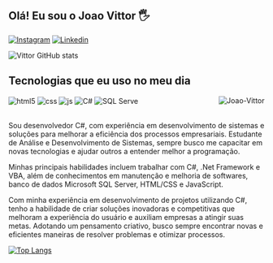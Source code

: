 ## Olá! Eu sou o Joao Vittor 🖐️

[![Instagram](https://img.shields.io/badge/Instagram-E4405F?style=for-the-badge&logo=instagram&logoColor=white)](https://instagram.com/sujeitoprogramador)
[![Linkedin](https://img.shields.io/badge/LinkedIn-0077B5?style=for-the-badge&logo=linkedin&logoColor=white)](https://www.linkedin.com/in/joaovittor)

![Vittor GitHub stats](https://github-readme-stats.vercel.app/api?username=Joaovittorsd&show_icons=true&theme=dracula)

## Tecnologias que eu uso no meu dia

<div style="display: inline_block">
  <img align="center" alt="html5" src="https://img.shields.io/badge/HTML5-E34F26?style=for-the-badge&logo=html5&logoColor=white" />
  <img align="center" alt="css" src="https://img.shields.io/badge/CSS3-1572B6?style=for-the-badge&logo=css3&logoColor=white" />
  <img align="center" alt="js" src="https://img.shields.io/badge/JavaScript-F7DF1E?style=for-the-badge&logo=javascript&logoColor=black" />
  <img align="center" alt="C#" src="https://img.shields.io/badge/C%23-239120?style=for-the-badge&logo=c-sharp&logoColor=white" />
  <img align="center" alt="SQL Serve" src="https://img.shields.io/badge/Microsoft%20SQL%20Server-CC2927?style=for-the-badge&logo=microsoft%20sql%20server&logoColor=white" />
  <img align="right" alt="Joao-Vittor" src="https://i.pinimg.com/originals/00/32/39/0032396db4f41601a6c992f0863bc45b.gif" />
</div><br/>

Sou desenvolvedor C#, com experiência em desenvolvimento de sistemas e soluções para melhorar a eficiência dos processos empresariais. Estudante de Análise e Desenvolvimento de Sistemas, sempre busco me capacitar em novas tecnologias e ajudar outros a entender melhor a programação.

Minhas principais habilidades incluem trabalhar com C#, .Net Framework e VBA, além de conhecimentos em manutenção e melhoria de softwares, banco de dados Microsoft SQL Server, HTML/CSS e JavaScript.

Com minha experiência em desenvolvimento de projetos utilizando C#, tenho a habilidade de criar soluções inovadoras e competitivas que melhoram a experiência do usuário e auxiliam empresas a atingir suas metas. Adotando um pensamento criativo, busco sempre encontrar novas e eficientes maneiras de resolver problemas e otimizar processos.

[![Top Langs](https://github-readme-stats.vercel.app/api/top-langs/?username=Joaovittorsd)](https://github.com/anuraghazra/github-readme-stats)

